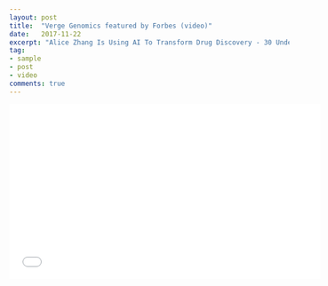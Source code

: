 ```yaml
---
layout: post
title:  "Verge Genomics featured by Forbes (video)"
date:   2017-11-22
excerpt: "Alice Zhang Is Using AI To Transform Drug Discovery - 30 Under 30 | Forbes"
tag:
- sample
- post
- video
comments: true
---
```

<iframe width="560" height="315" src="//www.youtube.com/embed/t7bNe_Y2Pag" frameborder="0"> </iframe>

